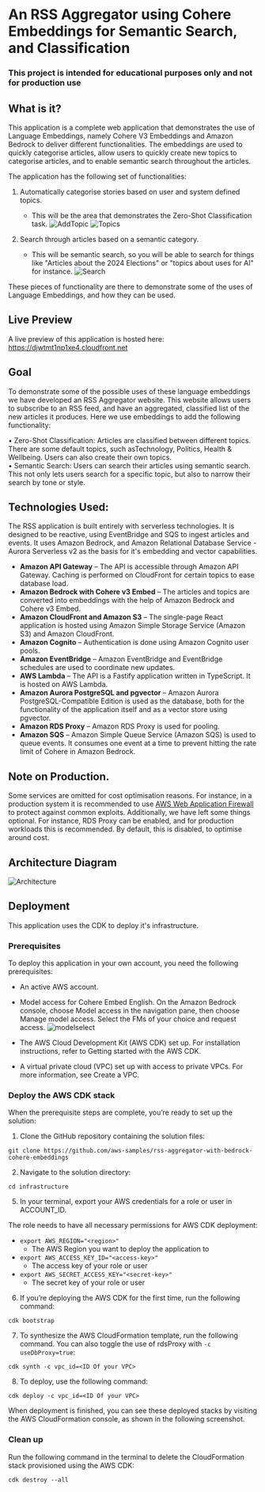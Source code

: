 # An RSS Aggregator using Cohere Embeddings for Semantic Search, and Classification

### This project is intended for educational purposes only and not for production use 

## What is it? 

This application is a complete web application that demonstrates the use of Language Embeddings, namely Cohere V3 Embeddings and Amazon Bedrock to deliver different functionalities. The embeddings are used to quickly categorise articles, allow users to quickly create new topics to categorise articles, and to enable semantic search throughout the articles. 

The application has the following set of functionalities: 

1) Automatically categorise stories based on user and system defined topics.
    * This will be the area that demonstrates the Zero-Shot Classification task. 
    ![AddTopic](./docs/AddTopic.png)
    ![Topics](./docs/rss-aggregator-with-embeddings-topics.png)

2) Search through articles based on a semantic category. 
	* This will be semantic search, so you will be able to search for things like "Articles about the 2024 Elections" or "topics about uses for AI" for instance.
    ![Search](./docs/semantic-search.png) 


These pieces of functionality are there to demonstrate some of the uses of Language Embeddings, and how they can be used. 

## Live Preview
A live preview of this application is hosted here: https://djwtmt1np1xe4.cloudfront.net

## Goal 
To demonstrate some of the possible uses of these language embeddings we have developed an RSS Aggregator website. This website allows users to subscribe to an RSS feed, and have an aggregated, classified list of the new articles it produces. Here we use embeddings to add the following functionality: 

•	 Zero-Shot Classification: Articles are classified between different topics. There are some default topics, such asTechnology, Politics, Health & Wellbeing. Users can also create their own topics.  
•	Semantic Search: Users can search their articles using semantic search. This not only lets users search for a specific topic, but also to narrow their search by tone or style.

## Technologies Used: 
The RSS application is built entirely with serverless technologies. It is designed to be reactive, using EventBridge and SQS to ingest articles and events. It uses Amazon Bedrock, and Amazon Relational Database Service - Aurora Serverless v2 as the basis for it's embedding and vector capabilities. 

* **Amazon API Gateway** – The API is accessible through Amazon API Gateway. Caching is performed on CloudFront for certain topics to ease database load. 
* **Amazon Bedrock with Cohere v3 Embed** – The articles and topics are converted into embeddings with the help of Amazon Bedrock and Cohere v3 Embed. 
* **Amazon CloudFront and Amazon S3** – The single-page React application is hosted using Amazon Simple Storage Service (Amazon S3) and Amazon CloudFront.
* **Amazon Cognito** – Authentication is done using Amazon Cognito user pools.
* **Amazon EventBridge** – Amazon EventBridge and EventBridge schedules are used to coordinate new updates.
* **AWS Lambda** – The API is a Fastify application written in TypeScript. It is hosted on AWS Lambda. 
* **Amazon Aurora PostgreSQL and pgvector** – Amazon Aurora PostgreSQL-Compatible Edition is used as the database, both for the functionality of the application itself and as a vector store using pgvector.
* **Amazon RDS Proxy** – Amazon RDS Proxy is used for pooling.
* **Amazon SQS** – Amazon Simple Queue Service (Amazon SQS) is used to queue events. It consumes one event at a time to prevent hitting the rate limit of Cohere in Amazon Bedrock.

## Note on Production.

Some services are omitted for cost optimisation reasons. For instance, in a production system it is recommended to use [AWS Web Application Firewall](https://aws.amazon.com/waf/) to protect against common exploits. Additionally, we have left some things optional. For instance, RDS Proxy can be enabled, and for production workloads this is recommended. By default, this is disabled, to optimise around cost. 

## Architecture Diagram
![Architecture](./docs/architecture.png)

## Deployment

This application uses the CDK to deploy it's infrastructure. 

### Prerequisites
To deploy this application in your own account, you need the following prerequisites:

* An active AWS account.
* Model access for Cohere Embed English. On the Amazon Bedrock console, choose Model access in the navigation pane, then choose Manage model access. Select the FMs of your choice and request access.
![modelselect](./docs/model-select.png)

  

* The AWS Cloud Development Kit (AWS CDK) set up. For installation instructions, refer to Getting started with the AWS CDK.
* A virtual private cloud (VPC) set up with access to private VPCs. For more information, see Create a VPC. 

### Deploy the AWS CDK stack 
When the prerequisite steps are complete, you’re ready to set up the solution:

1.	Clone the GitHub repository containing the solution files:

```
git clone https://github.com/aws-samples/rss-aggregator-with-bedrock-cohere-embeddings
```

2.	Navigate to the solution directory:

```
cd infrastructure
```

5.	In your terminal, export your AWS credentials for a role or user in ACCOUNT_ID. 

The role needs to have all necessary permissions for AWS CDK deployment:

* `export AWS_REGION="<region>"` 
    * The AWS Region you want to deploy the application to
* `export AWS_ACCESS_KEY_ID="<access-key>"`
    * The access key of your role or user
* `export AWS_SECRET_ACCESS_KEY="<secret-key>"`
    * The secret key of your role or user

6.	If you’re deploying the AWS CDK for the first time, run the following command:

```
cdk bootstrap
```

7.	To synthesize the AWS CloudFormation template, run the following command. You can also toggle the use of rdsProxy with `-c useDbProxy=true`:

```
cdk synth -c vpc_id=<ID Of your VPC>
```

8.	To deploy, use the following command:

```
cdk deploy -c vpc_id=<ID Of your VPC>
```

When deployment is finished, you can see these deployed stacks by visiting the AWS CloudFormation console, as shown in the following screenshot.

 
### Clean up
Run the following command in the terminal to delete the CloudFormation stack provisioned using the AWS CDK:

```
cdk destroy --all
```
